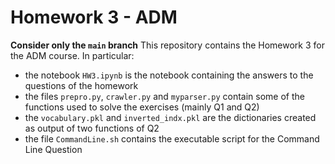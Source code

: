 # Homework 3 - ADM
**Consider only the `main` branch**
This repository contains the Homework 3 for the ADM course. In particular:
- the notebook `HW3.ipynb` is the notebook containing the answers to the questions of the homework
- the files `prepro.py`, `crawler.py` and `myparser.py` contain some of the functions used to solve the exercises (mainly Q1 and Q2)
- the `vocabulary.pkl` and `inverted_indx.pkl` are the dictionaries created as output of two functions of Q2
- the file `CommandLine.sh` contains the executable script for the Command Line Question
  
